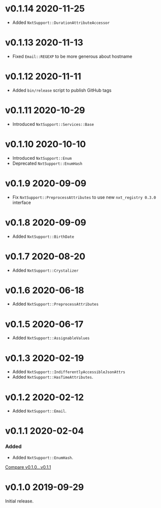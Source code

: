 # v0.1.14 2020-11-25
- Added `NxtSupport::DurationAttributeAccessor`

# v0.1.13 2020-11-13
- Fixed `Email::REGEXP` to be more generous about hostname

# v0.1.12 2020-11-11
- Added `bin/release` script to publish GitHub tags

# v0.1.11 2020-10-29

- Introduced `NxtSupport::Services::Base`

# v0.1.10 2020-10-10

- Introduced `NxtSupport::Enum`
- Deprecated `NxtSupport::EnumHash`


# v0.1.9 2020-09-09

- Fix `NxtSupport::PreprocessAttributes` to use new `nxt_registry 0.3.0` interface

# v0.1.8 2020-09-09

- Added `NxtSupport::BirthDate`

# v0.1.7 2020-08-20

- Added `NxtSupport::Crystalizer`

# v0.1.6 2020-06-18

- Added `NxtSupport::PreprocessAttributes`

# v0.1.5 2020-06-17

- Added `NxtSupport::AssignableValues`

# v0.1.3 2020-02-19

- Added `NxtSupport::IndifferentlyAccessibleJsonAttrs`
- Added `NxtSupport::HasTimeAttributes`.

# v0.1.2 2020-02-12

- Added `NxtSupport::Email`.

# v0.1.1 2020-02-04

### Added

- Added `NxtSupport::EnumHash`.

[Compare v0.1.0...v0.1.1](https://github.com/nxt-insurance/nxt_support/compare/v0.1.0...v0.1.1)

# v0.1.0 2019-09-29

Initial release.
